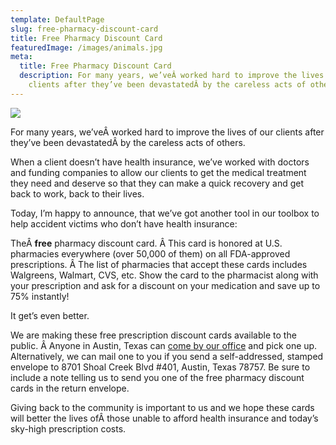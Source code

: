 ```yaml
---
template: DefaultPage
slug: free-pharmacy-discount-card
title: Free Pharmacy Discount Card
featuredImage: /images/animals.jpg
meta:
  title: Free Pharmacy Discount Card
  description: For many years, we’veÂ worked hard to improve the lives of our
    clients after they’ve been devastatedÂ by the careless acts of others.
---
```

![](/images/free-pharmacy-card.jpg)

<!--StartFragment-->

For many years, we’veÂ worked hard to improve the lives of our clients after they’ve been devastatedÂ by the careless acts of others.

When a client doesn’t have health insurance, we’ve worked with doctors and funding companies to allow our clients to get the medical treatment they need and deserve so that they can make a quick recovery and get back to work, back to their lives.

Today, I’m happy to announce, that we’ve got another tool in our toolbox to help accident victims who don’t have health insurance:

TheÂ **free** pharmacy discount card. Â This card is honored at U.S. pharmacies everywhere (over 50,000 of them) on all FDA-approved prescriptions. Â The list of pharmacies that accept these cards includes Walgreens, Walmart, CVS, etc. Show the card to the pharmacist along with your prescription and ask for a discount on your medication and save up to 75% instantly!

It get’s even better.

We are making these free prescription discount cards available to the public. Â Anyone in Austin, Texas can [come by our office](/meet-us/directions/) and pick one up. Alternatively, we can mail one to you if you send a self-addressed, stamped envelope to 8701 Shoal Creek Blvd #401, Austin, Texas 78757. Be sure to include a note telling us to send you one of the free pharmacy discount cards in the return envelope.

Giving back to the community is important to us and we hope these cards will better the lives ofÂ those unable to afford health insurance and today’s sky-high prescription costs.

<!--EndFragment-->